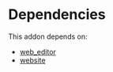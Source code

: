 # Dependencies

This addon depends on:

- [web_editor](https://github.com/bringout/oca-ocb-web/tree/967ae7fd382b1d15fdc43078fe9bb82bd057b3e4/odoo-bringout-oca-ocb-web_editor)
- [website](https://github.com/bringout/oca-ocb-website/tree/d4409ad46e8021555059a5fb87598f6d572458a3/odoo-bringout-oca-ocb-website)
